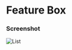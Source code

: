 # Feature Box

### Screenshot

![List](https://user-images.githubusercontent.com/19285811/69004236-d55b9400-094a-11ea-8f12-e0570d3114ba.png)
